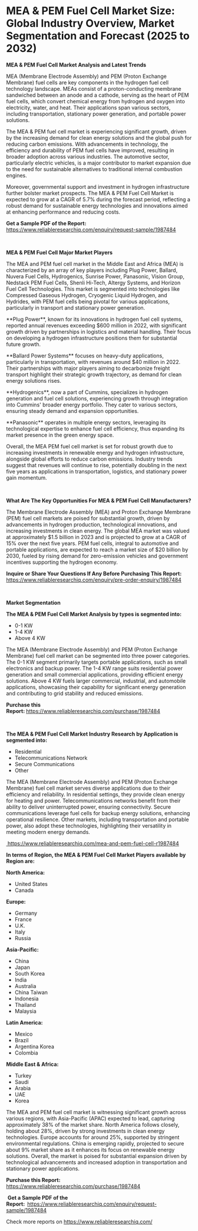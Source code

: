 <p><h1>MEA & PEM Fuel Cell Market Size: Global Industry Overview, Market Segmentation and Forecast (2025 to 2032)</h1></p><p><strong>MEA & PEM Fuel Cell Market Analysis and Latest Trends</strong></p>
<p><p>MEA (Membrane Electrode Assembly) and PEM (Proton Exchange Membrane) fuel cells are key components in the hydrogen fuel cell technology landscape. MEAs consist of a proton-conducting membrane sandwiched between an anode and a cathode, serving as the heart of PEM fuel cells, which convert chemical energy from hydrogen and oxygen into electricity, water, and heat. Their applications span various sectors, including transportation, stationary power generation, and portable power solutions.</p><p>The MEA & PEM fuel cell market is experiencing significant growth, driven by the increasing demand for clean energy solutions and the global push for reducing carbon emissions. With advancements in technology, the efficiency and durability of PEM fuel cells have improved, resulting in broader adoption across various industries. The automotive sector, particularly electric vehicles, is a major contributor to market expansion due to the need for sustainable alternatives to traditional internal combustion engines.</p><p>Moreover, governmental support and investment in hydrogen infrastructure further bolster market prospects. The MEA & PEM Fuel Cell Market is expected to grow at a CAGR of 5.7% during the forecast period, reflecting a robust demand for sustainable energy technologies and innovations aimed at enhancing performance and reducing costs.</p></p>
<p><strong>Get a Sample PDF of the Report:&nbsp;</strong> <a href="https://www.reliableresearchiq.com/enquiry/request-sample/1987484?utm_campaign=2325&utm_medium=2&utm_source=Github&utm_content=ia&utm_term=07042025&utm_id=mea-pem-fuel-cell">https://www.reliableresearchiq.com/enquiry/request-sample/1987484</a></p>
<p>&nbsp;</p>
<p><strong>MEA & PEM Fuel Cell Major Market Players</strong></p>
<p><p>The MEA and PEM fuel cell market in the Middle East and Africa (MEA) is characterized by an array of key players including Plug Power, Ballard, Nuvera Fuel Cells, Hydrogenics, Sunrise Power, Panasonic, Vision Group, Nedstack PEM Fuel Cells, Shenli Hi-Tech, Altergy Systems, and Horizon Fuel Cell Technologies. This market is segmented into technologies like Compressed Gaseous Hydrogen, Cryogenic Liquid Hydrogen, and Hydrides, with PEM fuel cells being pivotal for various applications, particularly in transport and stationary power generation.</p><p>**Plug Power**, known for its innovations in hydrogen fuel cell systems, reported annual revenues exceeding $600 million in 2022, with significant growth driven by partnerships in logistics and material handling. Their focus on developing a hydrogen infrastructure positions them for substantial future growth.</p><p>**Ballard Power Systems** focuses on heavy-duty applications, particularly in transportation, with revenues around $40 million in 2022. Their partnerships with major players aiming to decarbonize freight transport highlight their strategic growth trajectory, as demand for clean energy solutions rises.</p><p>**Hydrogenics**, now a part of Cummins, specializes in hydrogen generation and fuel cell solutions, experiencing growth through integration into Cummins' broader energy portfolio. They cater to various sectors, ensuring steady demand and expansion opportunities.</p><p>**Panasonic** operates in multiple energy sectors, leveraging its technological expertise to enhance fuel cell efficiency, thus expanding its market presence in the green energy space.</p><p>Overall, the MEA PEM fuel cell market is set for robust growth due to increasing investments in renewable energy and hydrogen infrastructure, alongside global efforts to reduce carbon emissions. Industry trends suggest that revenues will continue to rise, potentially doubling in the next five years as applications in transportation, logistics, and stationary power gain momentum.</p></p>
<p>&nbsp;</p>
<p><strong>What Are The Key Opportunities For MEA & PEM Fuel Cell Manufacturers?</strong></p>
<p><p>The Membrane Electrode Assembly (MEA) and Proton Exchange Membrane (PEM) fuel cell markets are poised for substantial growth, driven by advancements in hydrogen production, technological innovations, and increasing investments in clean energy. The global MEA market was valued at approximately $1.5 billion in 2023 and is projected to grow at a CAGR of 15% over the next five years. PEM fuel cells, integral to automotive and portable applications, are expected to reach a market size of $20 billion by 2030, fueled by rising demand for zero-emission vehicles and government incentives supporting the hydrogen economy.</p></p>
<p><strong>Inquire or Share Your Questions If Any Before Purchasing This Report:</strong> <a href="https://www.reliableresearchiq.com/enquiry/pre-order-enquiry/1987484?utm_campaign=2325&utm_medium=2&utm_source=Github&utm_content=ia&utm_term=07042025&utm_id=mea-pem-fuel-cell">https://www.reliableresearchiq.com/enquiry/pre-order-enquiry/1987484</a></p>
<p>&nbsp;</p>
<p><strong>Market Segmentation</strong></p>
<p><strong>The MEA & PEM Fuel Cell Market Analysis by types is segmented into:</strong></p>
<p><ul><li>0-1 KW</li><li>1-4 KW</li><li>Above 4 KW</li></ul></p>
<p><p>The MEA (Membrane Electrode Assembly) and PEM (Proton Exchange Membrane) fuel cell market can be segmented into three power categories. The 0-1 KW segment primarily targets portable applications, such as small electronics and backup power. The 1-4 KW range suits residential power generation and small commercial applications, providing efficient energy solutions. Above 4 KW fuels larger commercial, industrial, and automobile applications, showcasing their capability for significant energy generation and contributing to grid stability and reduced emissions.</p></p>
<p><strong>Purchase this Report:&nbsp;</strong><a href="https://www.reliableresearchiq.com/purchase/1987484?utm_campaign=2325&utm_medium=2&utm_source=Github&utm_content=ia&utm_term=07042025&utm_id=mea-pem-fuel-cell">https://www.reliableresearchiq.com/purchase/1987484</a></p>
<p>&nbsp;</p>
<p><strong>The MEA & PEM Fuel Cell Market Industry Research by Application is segmented into:</strong></p>
<p><ul><li>Residential</li><li>Telecommunications Network</li><li>Secure Communications</li><li>Other</li></ul></p>
<p><p>The MEA (Membrane Electrode Assembly) and PEM (Proton Exchange Membrane) fuel cell market serves diverse applications due to their efficiency and reliability. In residential settings, they provide clean energy for heating and power. Telecommunications networks benefit from their ability to deliver uninterrupted power, ensuring connectivity. Secure communications leverage fuel cells for backup energy solutions, enhancing operational resilience. Other markets, including transportation and portable power, also adopt these technologies, highlighting their versatility in meeting modern energy demands.</p></p>
<p><a href="https://www.reliableresearchiq.com/mea-and-pem-fuel-cell-r1987484?utm_campaign=2325&utm_medium=2&utm_source=Github&utm_content=ia&utm_term=07042025&utm_id=mea-pem-fuel-cell">&nbsp;https://www.reliableresearchiq.com/mea-and-pem-fuel-cell-r1987484</a></p>
<p><strong>In terms of Region, the MEA & PEM Fuel Cell Market Players available by Region are:</strong></p>
<p>
    <p> <strong> North America: </strong>
        <ul>
            <li>United States</li>
            <li>Canada</li>
        </ul>
        </p> 
    <p> <strong> Europe: </strong>
        <ul>
            <li>Germany</li>
            <li>France</li>
            <li>U.K.</li>
            <li>Italy</li>
            <li>Russia</li>
        </ul>
        </p> 
    <p> <strong> Asia-Pacific: </strong>
        <ul>
            <li>China</li>
            <li>Japan</li>
            <li>South Korea</li>
            <li>India</li>
            <li>Australia</li>
            <li>China Taiwan</li>
            <li>Indonesia</li>
            <li>Thailand</li>
            <li>Malaysia</li>
        </ul>
        </p> 
    <p> <strong> Latin America: </strong>
        <ul>
            <li>Mexico</li>
            <li>Brazil</li>
            <li>Argentina Korea</li>
            <li>Colombia</li>
        </ul>
        </p> 
    <p> <strong> Middle East & Africa: </strong>
        <ul>
            <li>Turkey</li>
            <li>Saudi</li>
            <li>Arabia</li>
            <li>UAE</li>
            <li>Korea</li>
        </ul>
    </p>
    </p>
<p><p>The MEA and PEM fuel cell market is witnessing significant growth across various regions, with Asia-Pacific (APAC) expected to lead, capturing approximately 38% of the market share. North America follows closely, holding about 28%, driven by strong investments in clean energy technologies. Europe accounts for around 25%, supported by stringent environmental regulations. China is emerging rapidly, projected to secure about 9% market share as it enhances its focus on renewable energy solutions. Overall, the market is poised for substantial expansion driven by technological advancements and increased adoption in transportation and stationary power applications.</p></p>
<p><strong>Purchase this Report: </strong><a href="https://www.reliableresearchiq.com/purchase/1987484?utm_campaign=2325&utm_medium=2&utm_source=Github&utm_content=ia&utm_term=07042025&utm_id=mea-pem-fuel-cell">https://www.reliableresearchiq.com/purchase/1987484</a></p>
<p>&nbsp;<strong>Get a Sample PDF of the Report:&nbsp;&nbsp;</strong><a href="https://www.reliableresearchiq.com/enquiry/request-sample/1987484?utm_campaign=2325&utm_medium=2&utm_source=Github&utm_content=ia&utm_term=07042025&utm_id=mea-pem-fuel-cell">https://www.reliableresearchiq.com/enquiry/request-sample/1987484</a></p>
<p><strong></strong></p>
<p>Check more reports on <a href="https://www.reliableresearchiq.com/?utm_campaign=2325&utm_medium=2&utm_source=Github&utm_content=ia&utm_term=07042025&utm_id=mea-pem-fuel-cell">https://www.reliableresearchiq.com/</a></p>